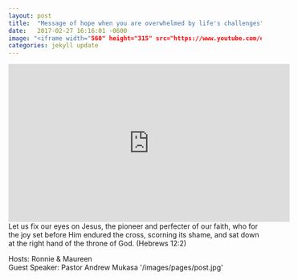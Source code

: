 ```yaml
---
layout: post
title:  "Message of hope when you are overwhelmed by life's challenges"
date:   2017-02-27 16:16:01 -0600
image: "<iframe width="560" height="315" src="https://www.youtube.com/embed/nkaeVc1rCeo" frameborder="0" allowfullscreen></iframe>"
categories: jekyll update
---
```

<iframe width="560" height="315" src="https://www.youtube.com/embed/nkaeVc1rCeo" frameborder="0" allowfullscreen></iframe>
Let us fix our eyes on Jesus, the pioneer and perfecter of our faith, who for the joy set before Him endured the cross, scorning its shame, and sat down at the right hand of the throne of God. (Hebrews 12:2)

Hosts: Ronnie & Maureen <br>
Guest Speaker: Pastor Andrew Mukasa
'/images/pages/post.jpg'

